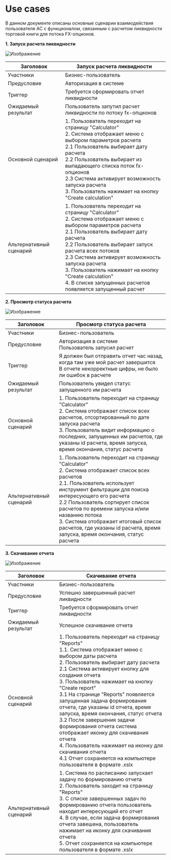 # Use cases
В данном документе описаны основные сценарии взаимодействия пользователя АС с функционалом, связанным с расчетом ликвидности торговой книги для потока FX-опционов.

**1. Запуск расчета ликвидности**

![Изображение](https://github.com/user-attachments/assets/b775ecfd-3fd9-4c30-9435-7582a786ca7d "Запуск расчета")

|Заголовок|Запуск расчета ликвидности|
|-|--------|
|Участники| Бизнес-пользователь|
|Предусловие| Авторизация в системе|
|Триггер|Требуется сформировать отчет ликвидности|
|Ожидаемый результат| Пользователь запутил расчет ликвидности по потоку fx-опционов|
|Основной сценарий| 1. Пользователь переходит на страницу "Calculator" <br/> 2. Система отображает меню с выбором параметров расчета<br/>    2.1 Пользователь выбирает дату расчета<br/>    2.2 Пользователь выбирает из выпадающего списка поток fx-опционов<br/> 2.3 Система активирует возможность запуска расчета <br/>3.  Пользователь нажимает на кнопку "Create calculation"|
|Альтернативный сценарий| 1. Пользователь переходит на страницу "Calculator" <br/> 2. Система отображает меню с выбором параметров расчета<br/>2.1 Пользователь выбирает дату расчета<br/>  2.2 Пользователь выбирает запуск расчета всех потоков<br/> 2.3 Система активирует возможность запуска расчета <br/>3.  Пользователь нажимает на кнопку "Create calculation" <br/> 4. В списке запущенных расчетов появляется запущенный расчет|


**2. Просмотр статуса расчета**

![Изображение](https://github.com/user-attachments/assets/5f6bbac5-ebad-4218-9651-c4e363d7e0a9 "Бронирование занятия")

|Заголовок|Просмотр статуса расчета|
|-|--------|
|Участники|Бизнес-пользователь|
|Предусловие|Авторизация в системе <br/> Пользователь запусил расчет|
|Триггер|Я должен был отправить отчет час назад, когда там уже мой расчет завершится<br/> В отчете некорректные цифры, не было ли ошибок в расчете|
|Ожидаемый результат|Пользователь увидел статус запущенного им расчета|
|Основной сценарий|1. Пользователь переходит на страницу "Calculator" <br/> 2. Система отображает список всех расчетов, отсортированный по дате запуска расчета <br/> 3. Пользователь видит информацию о последних, запущенных им расчетов, где указаны id расчета, время запуска, время окончания, статус расчета<br/>|
|Альтернативный сценарий|1. Пользователь переходит на страницу "Calculator" <br/> 2. Система отображает список всех расчетов<br/>    2.1. Пользователь использует инструмент фильтрации для поиска интересующего его расчета<br/>    2.2 Пользователь сортирует список расчетов по времени запуска и/или названию потока<br/> 3. Система отображает итоговый список расчетов, где указаны id расчета, время запуска, время окончания, статус расчета <br/>|

**3. Скачивание отчета**

![Изображение](https://github.com/user-attachments/assets/e3d437f4-cfb9-4e77-bcbc-815f478d6173 "Бронирование занятия")

|Заголовок|Скачивание отчета|
|-|--------|
|Участники|Бизнес-пользователь|
|Предусловие|Успешно завершенный расчет ликвидности|
|Триггер|Требуется сформировать отчет ликвидности|
|Ожидаемый результат|Успешное скачивание отчета|
|Основной сценарий|1. Пользователь переходит на страницу "Reports" <br/> 1.1. Система отображает меню с выбором даты расчета<br/>    2. Пользователь выбирает дату расчета<br/> 2.1 Система активирует кнопку для создания отчета <br/> 3. Пользователь нажимает на кнопку "Create report" <br/> 3.1  На странице "Reports" появляется запущенная задача формирования отчета, где указаны id отчета, время запуска, время окончания, статус отчета<br/> 3.2 После завершения задачи формирования отчета система отображает иконку для скачивания отчета<br/>4. Пользователь нажимает на иконку для скачивания отчета <br/>4.1 Отчет сохраняется на компьютере пользователя в формате .xslx|
|Альтернативный сценарий|1. Система по расписанию запускает задачу по формированию отчета<br/> 2. Пользователь заходит на страницу "Reports" <br/> 3. С списке завершенных задач по формированию отчета пользователь находит интересующий его отчет <br/> 4. В случае, если задача формирования отчета завешена, пользователь нажимает на иконку для скачивания отчета<br/> 5. Отчет сохраняется на компьютере пользователя в формате .xslx|

